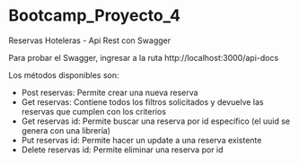 # Bootcamp_Proyecto_4
Reservas Hoteleras - Api Rest con Swagger

Para probar el Swagger, ingresar a la ruta http://localhost:3000/api-docs

Los métodos disponibles son:
- Post reservas: Permite crear una nueva reserva
- Get reservas: Contiene todos los filtros solicitados y devuelve las reservas que cumplen con los criterios
- Get reservas id: Permite buscar una reserva por id específico (el uuid se genera con una librería)
- Put reservas id: Permite hacer un update a una reserva existente
- Delete reservas id: Permite eliminar una reserva por id
  

